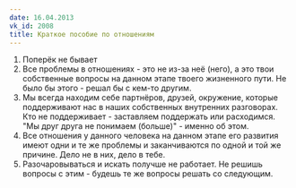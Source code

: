 ```yaml
---
date: 16.04.2013
vk_id: 2008
title: Краткое пособие по отношениям
---
```


1. Поперёк не бывает
2. Все проблемы в отношениях - это не из-за неё (него), а это твои собственные вопросы на данном этапе твоего жизненного пути. Не было бы этого - решал бы с кем-то другим.
3. Мы всегда находим себе партнёров, друзей, окружение, которые поддерживают нас в наших собственных внутренних разговорах. Кто не поддерживает - заставляем поддержать или расходимся. &quot;Мы друг друга не понимаем (больше)&quot; - именно об этом.
4. Все отношения у данного человека на данном этапе его развития имеют одни и те же проблемы и заканчиваются по одной и той же причине. Дело не в них, дело в тебе.
5. Разочаровываться и искать получше не работает. Не решишь вопросы с этим - будешь те же вопросы решать со следующим.
